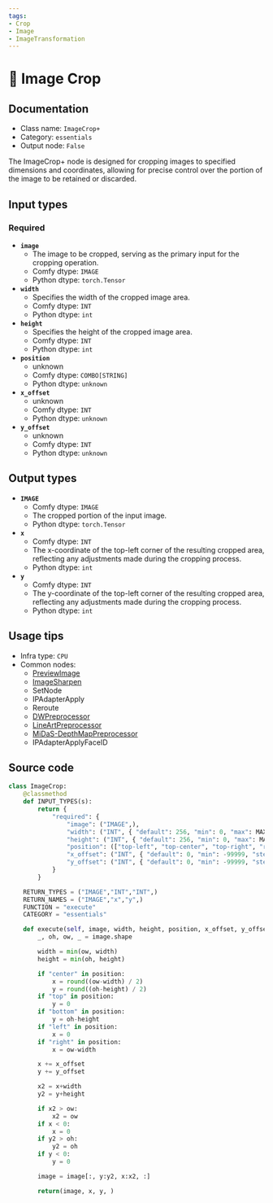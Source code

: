 ```yaml
---
tags:
- Crop
- Image
- ImageTransformation
---
```


# 🔧 Image Crop
## Documentation
- Class name: `ImageCrop+`
- Category: `essentials`
- Output node: `False`

The ImageCrop+ node is designed for cropping images to specified dimensions and coordinates, allowing for precise control over the portion of the image to be retained or discarded.
## Input types
### Required
- **`image`**
    - The image to be cropped, serving as the primary input for the cropping operation.
    - Comfy dtype: `IMAGE`
    - Python dtype: `torch.Tensor`
- **`width`**
    - Specifies the width of the cropped image area.
    - Comfy dtype: `INT`
    - Python dtype: `int`
- **`height`**
    - Specifies the height of the cropped image area.
    - Comfy dtype: `INT`
    - Python dtype: `int`
- **`position`**
    - unknown
    - Comfy dtype: `COMBO[STRING]`
    - Python dtype: `unknown`
- **`x_offset`**
    - unknown
    - Comfy dtype: `INT`
    - Python dtype: `unknown`
- **`y_offset`**
    - unknown
    - Comfy dtype: `INT`
    - Python dtype: `unknown`
## Output types
- **`IMAGE`**
    - Comfy dtype: `IMAGE`
    - The cropped portion of the input image.
    - Python dtype: `torch.Tensor`
- **`x`**
    - Comfy dtype: `INT`
    - The x-coordinate of the top-left corner of the resulting cropped area, reflecting any adjustments made during the cropping process.
    - Python dtype: `int`
- **`y`**
    - Comfy dtype: `INT`
    - The y-coordinate of the top-left corner of the resulting cropped area, reflecting any adjustments made during the cropping process.
    - Python dtype: `int`
## Usage tips
- Infra type: `CPU`
- Common nodes:
    - [PreviewImage](../../Comfy/Nodes/PreviewImage.md)
    - [ImageSharpen](../../Comfy/Nodes/ImageSharpen.md)
    - SetNode
    - IPAdapterApply
    - Reroute
    - [DWPreprocessor](../../comfyui_controlnet_aux/Nodes/DWPreprocessor.md)
    - [LineArtPreprocessor](../../comfyui_controlnet_aux/Nodes/LineArtPreprocessor.md)
    - [MiDaS-DepthMapPreprocessor](../../comfyui_controlnet_aux/Nodes/MiDaS-DepthMapPreprocessor.md)
    - IPAdapterApplyFaceID



## Source code
```python
class ImageCrop:
    @classmethod
    def INPUT_TYPES(s):
        return {
            "required": {
                "image": ("IMAGE",),
                "width": ("INT", { "default": 256, "min": 0, "max": MAX_RESOLUTION, "step": 8, }),
                "height": ("INT", { "default": 256, "min": 0, "max": MAX_RESOLUTION, "step": 8, }),
                "position": (["top-left", "top-center", "top-right", "right-center", "bottom-right", "bottom-center", "bottom-left", "left-center", "center"],),
                "x_offset": ("INT", { "default": 0, "min": -99999, "step": 1, }),
                "y_offset": ("INT", { "default": 0, "min": -99999, "step": 1, }),
            }
        }

    RETURN_TYPES = ("IMAGE","INT","INT",)
    RETURN_NAMES = ("IMAGE","x","y",)
    FUNCTION = "execute"
    CATEGORY = "essentials"

    def execute(self, image, width, height, position, x_offset, y_offset):
        _, oh, ow, _ = image.shape

        width = min(ow, width)
        height = min(oh, height)

        if "center" in position:
            x = round((ow-width) / 2)
            y = round((oh-height) / 2)
        if "top" in position:
            y = 0
        if "bottom" in position:
            y = oh-height
        if "left" in position:
            x = 0
        if "right" in position:
            x = ow-width

        x += x_offset
        y += y_offset

        x2 = x+width
        y2 = y+height

        if x2 > ow:
            x2 = ow
        if x < 0:
            x = 0
        if y2 > oh:
            y2 = oh
        if y < 0:
            y = 0

        image = image[:, y:y2, x:x2, :]

        return(image, x, y, )

```
